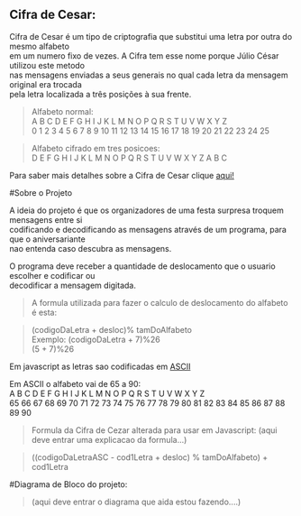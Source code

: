 ## Cifra de Cesar:

Cifra de Cesar é um tipo de criptografia que substitui uma letra por outra do mesmo alfabeto  
em um numero fixo de vezes. A Cifra tem esse nome porque Júlio César utilizou este metodo   
nas mensagens enviadas a seus generais no qual cada letra da mensagem original era trocada     
pela letra localizada a três posições à sua frente.


>Alfabeto normal:  
>A B C D E F G H I J  K  L  M  N  O  P  Q  R  S  T  U  V  W  X  Y  Z   
>0 1 2 3 4 5 6 7 8 9  10 11 12 13 14 15 16 17 18 19 20 21 22 23 24 25   

>Alfabeto cifrado em tres posicoes:    
>D E F G H I J K L M  N  O  P  Q  R  S  T  U  V  W  X  Y  Z  A  B  C    

Para saber mais detalhes sobre a Cifra de Cesar clique [aqui!](https://pt.wikipedia.org/wiki/Cifra_de_C%C3%A9sar)  


#Sobre o Projeto

A ideia do projeto é que os organizadores de uma festa surpresa troquem mensagens entre si     
codificando e decodificando as mensagens através de um programa, para que o aniversariante   
nao entenda caso descubra as mensagens.  

O programa deve receber a quantidade de deslocamento que o usuario escolher e codificar ou  
decodificar a mensagem digitada.    

>A formula utilizada para fazer o calculo de deslocamento do alfabeto é esta:    

>(codigoDaLetra + desloc)% tamDoAlfabeto  
>Exemplo: (codigoDaLetra + 7)%26  
>(5 + 7)%26  

Em javascript as letras sao codificadas em [ASCII](http://www.bosontreinamentos.com.br/hardware/tabela-ascii/)  
   
Em ASCII o alfabeto vai de 65 a 90:    
A  B  C  D  E  F  G  H  I  J  K  L  M  N  O  P  Q  R  S  T  U  V  W  X  Y  Z    
65 66 67 68 69 70 71 72 73 74 75 76 77 78 79 80 81 82 83 84 85 86 87 88 89 90   

>Formula da Cifra de Cezar alterada para usar em Javascript:
>(aqui deve entrar uma explicacao da formula...)  

>((codigoDaLetraASC - cod1Letra + desloc) % tamDoAlfabeto) + cod1Letra
  
  #Diagrama de Bloco do projeto:

>(aqui deve entrar o diagrama que aida estou fazendo....)  

